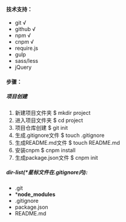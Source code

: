 #### 技术支持：
- git √
- github √
- npm √
- cnpm √
- require.js
- gulp
- sass/less
- jQuery
#### 步骤：
##### 项目创建

1. 新建项目文件夹 $ mkdir project
1. 进入项目文件夹 $ cd project
1. 项目仓库创建 $ git init
1. 生成.gitignore文件 $ touch .gitignore
1. 生成README.md文件 $ touch README.md
1. 安装cnpm $ cnpm install
1. 生成package.json文件 $ cnpm init

##### dir-list(*星标文件在.gitignore内):
- .git
- ***node_modules**
- .gitignore
- package.json
- README.md

